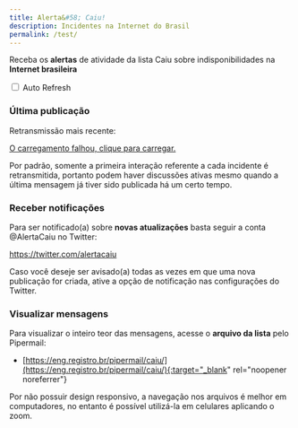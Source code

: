 ```yaml
---
title: Alerta&#58; Caiu!
description: Incidentes na Internet do Brasil
permalink: /test/
---
```


Receba os **alertas** de atividade da lista Caiu sobre indisponibilidades na **Internet brasileira**

<input type="checkbox" onclick="toggleAutoRefresh(this);" id="reloadCB"> Auto Refresh

<script>
var reloading;
function checkReloading() {
    if (window.location.hash=="#autoreload") {
        reloading=setTimeout("window.location.reload();", 60000);
        document.getElementById("reloadCB").checked=true;
    }
}
function toggleAutoRefresh(cb) {
    if (cb.checked) {
        window.location.replace("#autoreload");
        reloading=setTimeout("window.location.reload();", 60000);
    } else {
        window.location.replace("#");
        clearTimeout(reloading);
    }
}
window.onload=checkReloading;
</script>

### Última publicação

Retransmissão mais recente:

<a 
  class="twitter-timeline lazyload" 
  data-lang="pt" 
  data-link-color="#BE102E" 
  data-tweet-limit="1" 
  data-chrome="noheader nofooter noborders" 
  data-script="//platform.twitter.com/widgets.js" 
  target="_blank" 
  rel="nofollow noopener noreferrer" 
  href="https://twitter.com/AlertaCaiu?ref_src=twsrc%5Etfw">
    O carregamento falhou, clique para carregar.
  </a>

<p class="smaller">Por padrão, somente a primeira interação referente a cada incidente é retransmitida, portanto podem haver discussões ativas mesmo quando a última mensagem já tiver sido publicada há um certo tempo.</p>

### Receber notificações

Para ser notificado(a) sobre **novas atualizações** basta seguir a conta @AlertaCaiu no Twitter: 

<a 
class="twitter-follow-button lazyload" 
data-size="large" 
data-show-count="false" 
target="_blank" 
rel="noopener noreferrer" 
href="https://twitter.com/AlertaCaiu?ref_src=twsrc%5Etfw">
  https://twitter.com/alertacaiu
</a>

<p class="smaller">Caso você deseje ser avisado(a) todas as vezes em que uma nova publicação for criada, ative a opção de notificação nas configurações do Twitter.</p>

### Visualizar mensagens

Para visualizar o inteiro teor das mensagens, acesse o **arquivo da lista** pelo Pipermail:

- [https://eng.registro.br/pipermail/caiu/](https://eng.registro.br/pipermail/caiu/){:target="_blank" rel="noopener noreferrer"}

<p class="smaller">Por não possuir design responsivo, a navegação nos arquivos é melhor em computadores, no entanto é possível utilizá-la em celulares aplicando o zoom.</p>
